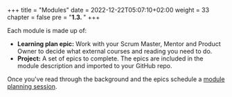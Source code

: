 +++
title = "Modules"
date = 2022-12-22T05:07:10+02:00
weight = 33
chapter = false 
pre = "<b>1.3. </b>"
+++

Each module is made up of:
* <strong>Learning plan epic:</strong> Work with your Scrum Master, Mentor and Product Owner to decide what external courses and reading you need to do.
* <strong>Project:</strong> A set of epics to complete. The epics are included in the module description and imported to your GitHub repo.

Once you've read through the background and the epics 
schedule a [module planning session](../ways-of-working/rituals-artfifacts#module-planning).